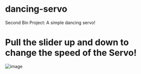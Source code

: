 # dancing-servo
Second Bin Project: A simple dancing servo!
# Pull the slider up and down to change the speed of the Servo!
![image](https://github.com/user-attachments/assets/0240fe1a-7a2c-48ea-907f-d076dc4b2bf9)
